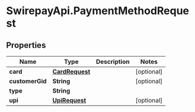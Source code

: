 # SwirepayApi.PaymentMethodRequest

## Properties

Name | Type | Description | Notes
------------ | ------------- | ------------- | -------------
**card** | [**CardRequest**](CardRequest.md) |  | [optional] 
**customerGid** | **String** |  | [optional] 
**type** | **String** |  | 
**upi** | [**UpiRequest**](UpiRequest.md) |  | [optional] 


